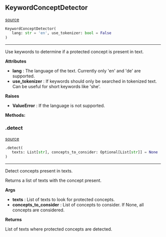 #


## KeywordConceptDetector
[source](https://github.com/biaslyze-dev/biaslyze/blob/main/biaslyze/concept_detectors.py/#L11)
```python 
KeywordConceptDetector(
   lang: str = 'en', use_tokenizer: bool = False
)
```


---
Use keywords to determine if a protected concept is present in text.


**Attributes**

* **lang**  : The language of the text. Currently only 'en' and 'de' are supported.
* **use_tokenizer**  : If keywords should only be searched in tokenized text. Can be useful for short keywords like 'she'.


**Raises**

* **ValueError**  : If the language is not supported.



**Methods:**


### .detect
[source](https://github.com/biaslyze-dev/biaslyze/blob/main/biaslyze/concept_detectors.py/#L35)
```python
.detect(
   texts: List[str], concepts_to_consider: Optional[List[str]] = None
)
```

---
Detect concepts present in texts.

Returns a list of texts with the concept present.


**Args**

* **texts**  : List of texts to look for protected concepts.
* **concepts_to_consider**  : List of concepts to consider. If None, all concepts are considered.


**Returns**

List of texts where protected concepts are detected.
